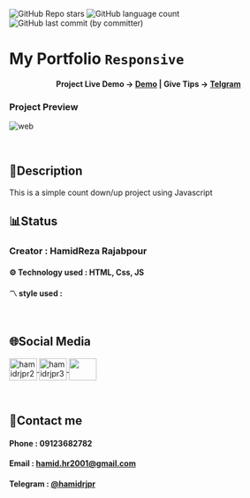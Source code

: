 ![GitHub Repo stars](https://img.shields.io/github/stars/Counter/Portfolio?style=flat&logo=star) ![GitHub language count](https://img.shields.io/github/languages/count/hamidrjpr2/Counter?color=%23c1121f) ![GitHub last commit (by committer)](https://img.shields.io/github/last-commit/hamidrjpr2/Counter)

# My Portfolio `Responsive`

<h4 align="center">
  <span>Project Live Demo -> </span>
  <a href="https://hamidrjpr2.github.io/Portfolio/" target="_blank">Demo</a>
  |
  <span>Give Tips -> </span>
  <a href="https://telegram.me/hamidrjpr" target="_blank">Telgram</a>
</h4>

### Project Preview
![web](https://github.com/hamidrjpr2/Counter/assets/155876163/fdd835b3-17ed-4169-a4bb-a2715ba9f477)




<br>

## 📃Description
  This is a simple count down/up project using Javascript
<br>

## 📊Status
### Creator : HamidReza Rajabpour
#### ⚙️ Technology used : HTML, Css, JS
#### 〽️ style used : 
<br>

## 🌐Social Media
<p align="left"> 
  <a href="https://linkedin.com/in/hamidrjpr2" target="blank">
    <img align="center" src="https://raw.githubusercontent.com/rahuldkjain/github-profile-readme-generator/master/src/images/icons/Social/linked-in-alt.svg" alt="hamidrjpr2" height="40" width="50" />
  </a>
  <a href="https://instagram.com/hamidrjpr3" target="blank">
  <img align="center" src="https://raw.githubusercontent.com/rahuldkjain/github-profile-readme-generator/master/src/images/icons/Social/instagram.svg" alt="hamidrjpr3" height="40" width="50" />
  </a>
  <a href="https://github.com/hamidrjpr2">
    <img align="center" src="https://cdn.jsdelivr.net/gh/devicons/devicon/icons/github/github-original.svg" width="50" height="40">
  </a>
</p>
<br>

## 🔰Contact me
#### Phone : 09123682782
#### Email : hamid.hr2001@gmail.com
#### Telegram : [@hamidrjpr](https://telegram.me/hamidrjpr)
